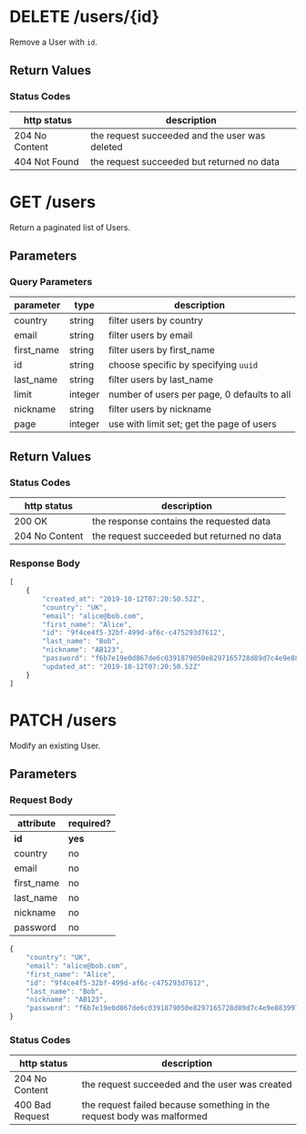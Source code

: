 

# DELETE /users/{id}

Remove a User with `id`.

## Return Values

### Status Codes

| http status | description |
| - | - |
| 204 No Content | the request succeeded and the user was deleted |
| 404 Not Found | the request succeeded but returned no data |

# GET /users

Return a paginated list of Users.

## Parameters

### Query Parameters

| parameter | type | description |
| - | - | - |
| country | string | filter users by country |
| email |  string | filter users by email |
| first_name | string | filter users by first_name |
| id | string | choose specific by specifying `uuid` | 
| last_name | string | filter users by last_name |
| limit | integer | number of users per page, 0 defaults to all |
| nickname | string | filter users by nickname |
| page | integer | use with limit set; get the page of users |

## Return Values

### Status Codes

| http status | description |
| - | - |
| 200 OK | the response contains the requested data |
| 204 No Content | the request succeeded but returned no data |

### Response Body

```js
[
    {
        "created_at": "2019-10-12T07:20:50.52Z",
        "country": "UK",
        "email": "alice@bob.com",
        "first_name": "Alice",
        "id": "9f4ce4f5-32bf-499d-af6c-c475293d7612",
        "last_name": "Bob",
        "nickname": "AB123",
        "password": "f6b7e19e0d867de6c0391879050e8297165728d89d7c4e9e8839972b356c4d9d",
        "updated_at": "2019-10-12T07:20:50.52Z"
    }
]
```

# PATCH /users

Modify an existing User.

## Parameters

### Request Body

| attribute | required? |
| - | - |
| **id** | **yes** |
| country | no |
| email | no |
| first_name | no |
| last_name | no |
| nickname | no |
| password | no |

```js
{
    "country": "UK",
    "email": "alice@bob.com",
    "first_name": "Alice",
    "id": "9f4ce4f5-32bf-499d-af6c-c475293d7612",
    "last_name": "Bob",
    "nickname": "AB123",
    "password": "f6b7e19e0d867de6c0391879050e8297165728d89d7c4e9e8839972b356c4d9d",
}
```

### Status Codes

| http status | description |
| - | - |
| 204 No Content | the request succeeded and the user was created |
| 400 Bad Request | the request failed because something in the request body was malformed |
